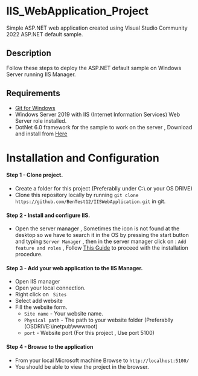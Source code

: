 # IIS_WebApplication_Project

Simple ASP.NET web application created using Visual Studio Community 2022 ASP.NET default sample.

## Description

Follow these steps to deploy the ASP.NET default sample on Windows Server running IIS Manager.

## Requirements
- [Git for Windows](https://objects.githubusercontent.com/github-production-release-asset-2e65be/23216272/29132429-5073-44c9-955b-32f89e6f7730?X-Amz-Algorithm=AWS4-HMAC-SHA256&X-Amz-Credential=AKIAIWNJYAX4CSVEH53A%2F20220602%2Fus-east-1%2Fs3%2Faws4_request&X-Amz-Date=20220602T201651Z&X-Amz-Expires=300&X-Amz-Signature=4f662e154753f77a434937e1d1f569f32dc35e7a5c0b36e3038753b182c11385&X-Amz-SignedHeaders=host&actor_id=106191513&key_id=0&repo_id=23216272&response-content-disposition=attachment%3B%20filename%3DGit-2.36.1-64-bit.exe&response-content-type=application%2Foctet-stream)
- Windows Server 2019 with IIS (Internet Information Services) Web Server role installed.
- DotNet 6.0 framework for the sample to work on the server , Download and install from [Here](https://dotnet.microsoft.com/en-us/download/dotnet/thank-you/sdk-6.0.300-windows-x64-installer)

# Installation and Configuration

#### Step 1 - Clone project.
- Create a folder for this project (Preferablly under C:\ or your OS DRIVE)
- Clone this repository locally by running ```git clone https://github.com/BenTest12/IISWebApplication.git``` in git.

#### Step 2 - Install and configure IIS.
 - Open the server manager , Sometimes the icon is not found at the desktop so we have to search it in the OS by pressing the start button and typing ```Server Manager``` , then in the server manager click on : ```Add feature and roles``` , Follow [This Guide](https://www.youtube.com/watch?v=s6pNP2x-lNY) to proceed with the installation procedure.

#### Step 3 - Add your web application to the IIS Manager.
- Open IIS manager
- Open your local connection.
- Right click on ``` Sites```
- Select add website
- Fill the website form.
  - ```Site name``` - Your website name.
  - ```Physical path``` - The path to your website folder (Preferablly (OSDRIVE:\inetpub\wwwroot)
  - ```port``` - Website port (For this project , Use port 5100)

#### Step 4 - Browse to the application

- From your local Microsoft machine Browse to ```http://localhost:5100/```
- You should be able to view the project in the browser.
